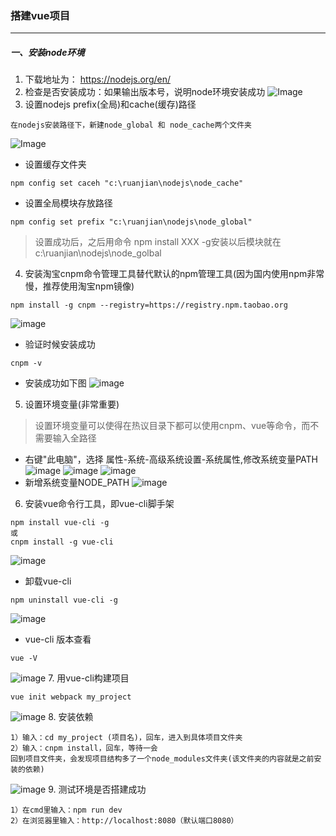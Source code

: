 ### 搭建vue项目
---
##### 一、安装node环境
1. 下载地址为： https://nodejs.org/en/
2. 检查是否安装成功：如果输出版本号，说明node环境安装成功
![Image](https://raw.githubusercontent.com/luzeping966/knowledgeBase/master/images/vue01.png)
3. 设置nodejs prefix(全局)和cache(缓存)路径
```
在nodejs安装路径下，新建node_global 和 node_cache两个文件夹
```
![Image](https://raw.githubusercontent.com/luzeping966/knowledgeBase/master/images/vue04.png)
* 设置缓存文件夹
```
npm config set caceh "c:\ruanjian\nodejs\node_cache"
```
* 设置全局模块存放路径
```
npm config set prefix "c:\ruanjian\nodejs\node_global"
```
> 设置成功后，之后用命令 npm install XXX -g安装以后模块就在c:\ruanjian\nodejs\node_golbal
4. 安装淘宝cnpm命令管理工具替代默认的npm管理工具(因为国内使用npm非常慢，推荐使用淘宝npm镜像)
```
npm install -g cnpm --registry=https://registry.npm.taobao.org
```
![image](https://raw.githubusercontent.com/luzeping966/knowledgeBase/master/images/vue02.png)
* 验证时候安装成功
```
cnpm -v
```
* 安装成功如下图
![image](https://raw.githubusercontent.com/luzeping966/knowledgeBase/master/images/vue03.png)
5. 设置环境变量(非常重要)
> 设置环境变量可以使得在热议目录下都可以使用cnpm、vue等命令，而不需要输入全路径
* 右键"此电脑"，选择 属性-系统-高级系统设置-系统属性,修改系统变量PATH
![image](https://raw.githubusercontent.com/luzeping966/knowledgeBase/master/images/vue05.png)
![image](https://raw.githubusercontent.com/luzeping966/knowledgeBase/master/images/vue06.png)
![image](https://raw.githubusercontent.com/luzeping966/knowledgeBase/master/images/vue07.png)
* 新增系统变量NODE_PATH
![image](https://raw.githubusercontent.com/luzeping966/knowledgeBase/master/images/vue08.png)
6. 安装vue命令行工具，即vue-cli脚手架
```
npm install vue-cli -g
或 
cnpm install -g vue-cli
```
![image](https://raw.githubusercontent.com/luzeping966/knowledgeBase/master/images/vue11.png)
* 卸载vue-cli
```
npm uninstall vue-cli -g
```
![image](https://raw.githubusercontent.com/luzeping966/knowledgeBase/master/images/vue12.png)
* vue-cli 版本查看
```
vue -V
```
![image](https://raw.githubusercontent.com/luzeping966/knowledgeBase/master/images/vue10.png)
7. 用vue-cli构建项目
```
vue init webpack my_project
```
![image](https://raw.githubusercontent.com/luzeping966/knowledgeBase/master/images/vue13.png)
8. 安装依赖
```
1）输入：cd my_project (项目名)，回车，进入到具体项目文件夹
2）输入：cnpm install，回车，等待一会
回到项目文件夹，会发现项目结构多了一个node_modules文件夹(该文件夹的内容就是之前安装的依赖)
```
![image](https://raw.githubusercontent.com/luzeping966/knowledgeBase/master/images/vue14.png)
9. 测试环境是否搭建成功
```
1）在cmd里输入：npm run dev
2）在浏览器里输入：http://localhost:8080（默认端口8080）
```

